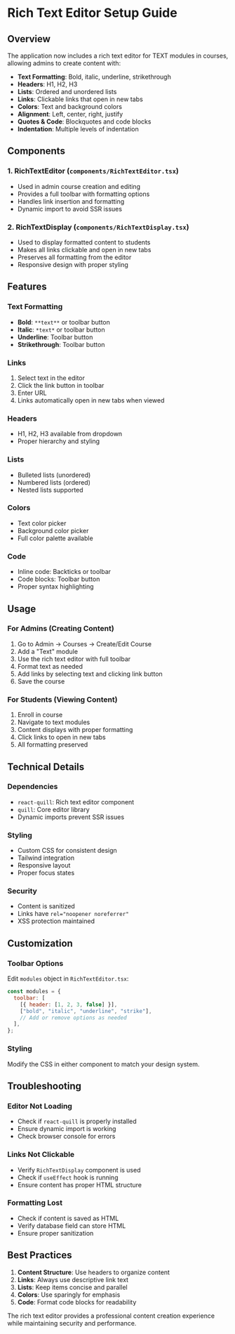 # Rich Text Editor Setup Guide

## Overview

The application now includes a rich text editor for TEXT modules in courses, allowing admins to create content with:

- **Text Formatting**: Bold, italic, underline, strikethrough
- **Headers**: H1, H2, H3
- **Lists**: Ordered and unordered lists
- **Links**: Clickable links that open in new tabs
- **Colors**: Text and background colors
- **Alignment**: Left, center, right, justify
- **Quotes & Code**: Blockquotes and code blocks
- **Indentation**: Multiple levels of indentation

## Components

### 1. RichTextEditor (`components/RichTextEditor.tsx`)

- Used in admin course creation and editing
- Provides a full toolbar with formatting options
- Handles link insertion and formatting
- Dynamic import to avoid SSR issues

### 2. RichTextDisplay (`components/RichTextDisplay.tsx`)

- Used to display formatted content to students
- Makes all links clickable and open in new tabs
- Preserves all formatting from the editor
- Responsive design with proper styling

## Features

### Text Formatting

- **Bold**: `**text**` or toolbar button
- **Italic**: `*text*` or toolbar button
- **Underline**: Toolbar button
- **Strikethrough**: Toolbar button

### Links

1. Select text in the editor
2. Click the link button in toolbar
3. Enter URL
4. Links automatically open in new tabs when viewed

### Headers

- H1, H2, H3 available from dropdown
- Proper hierarchy and styling

### Lists

- Bulleted lists (unordered)
- Numbered lists (ordered)
- Nested lists supported

### Colors

- Text color picker
- Background color picker
- Full color palette available

### Code

- Inline code: Backticks or toolbar
- Code blocks: Toolbar button
- Proper syntax highlighting

## Usage

### For Admins (Creating Content)

1. Go to Admin → Courses → Create/Edit Course
2. Add a "Text" module
3. Use the rich text editor with full toolbar
4. Format text as needed
5. Add links by selecting text and clicking link button
6. Save the course

### For Students (Viewing Content)

1. Enroll in course
2. Navigate to text modules
3. Content displays with proper formatting
4. Click links to open in new tabs
5. All formatting preserved

## Technical Details

### Dependencies

- `react-quill`: Rich text editor component
- `quill`: Core editor library
- Dynamic imports prevent SSR issues

### Styling

- Custom CSS for consistent design
- Tailwind integration
- Responsive layout
- Proper focus states

### Security

- Content is sanitized
- Links have `rel="noopener noreferrer"`
- XSS protection maintained

## Customization

### Toolbar Options

Edit `modules` object in `RichTextEditor.tsx`:

```javascript
const modules = {
  toolbar: [
    [{ header: [1, 2, 3, false] }],
    ["bold", "italic", "underline", "strike"],
    // Add or remove options as needed
  ],
};
```

### Styling

Modify the CSS in either component to match your design system.

## Troubleshooting

### Editor Not Loading

- Check if `react-quill` is properly installed
- Ensure dynamic import is working
- Check browser console for errors

### Links Not Clickable

- Verify `RichTextDisplay` component is used
- Check if `useEffect` hook is running
- Ensure content has proper HTML structure

### Formatting Lost

- Check if content is saved as HTML
- Verify database field can store HTML
- Ensure proper sanitization

## Best Practices

1. **Content Structure**: Use headers to organize content
2. **Links**: Always use descriptive link text
3. **Lists**: Keep items concise and parallel
4. **Colors**: Use sparingly for emphasis
5. **Code**: Format code blocks for readability

The rich text editor provides a professional content creation experience while maintaining security and performance.
